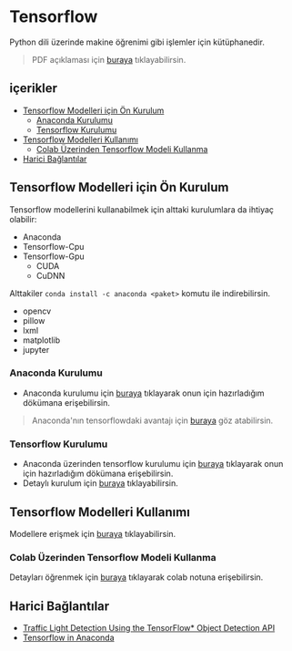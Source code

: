 # Tensorflow  <!-- omit in toc -->

Python dili üzerinde makine öğrenimi gibi işlemler için kütüphanedir.

> PDF açıklaması için [buraya](https://buildmedia.readthedocs.org/media/pdf/tensorflow-object-detection-api-tutorial/latest/tensorflow-object-detection-api-tutorial.pdf) tıklayabilirsin.

## içerikler <!-- omit in toc -->

- [Tensorflow Modelleri için Ön Kurulum](#tensorflow-modelleri-i%C3%A7in-%C3%B6n-kurulum)
  - [Anaconda Kurulumu](#anaconda-kurulumu)
  - [Tensorflow Kurulumu](#tensorflow-kurulumu)
- [Tensorflow Modelleri Kullanımı](#tensorflow-modelleri-kullan%C4%B1m%C4%B1)
  - [Colab Üzerinden Tensorflow Modeli Kullanma](#colab-%C3%BCzerinden-tensorflow-modeli-kullanma)
- [Harici Bağlantılar](#harici-ba%C4%9Flant%C4%B1lar)

## Tensorflow Modelleri için Ön Kurulum

Tensorflow modellerini kullanabilmek için alttaki kurulumlara da ihtiyaç olabilir:

- Anaconda
- Tensorflow-Cpu
- Tensorflow-Gpu
  - CUDA
  - CuDNN

Alttakiler `conda install -c anaconda <paket>` komutu ile indirebilirsin.

- opencv
- pillow
- lxml
- matplotlib
- jupyter

### Anaconda Kurulumu

- Anaconda kurulumu için [buraya](../Uygulama%20Notlar%C4%B1/Anaconda.md#anaconda-kurulumu) tıklayarak onun için hazırladığım dökümana erişebilirsin.

> Anaconda'nın tensorflowdaki avantajı için [buraya](https://www.anaconda.com/tensorflow-in-anaconda/) göz atabilirsin.

### Tensorflow Kurulumu

- Anaconda üzerinden tensorflow kurulumu için [buraya](../Uygulama%20Notlar%C4%B1/Anaconda.md#tensorflow-kurulumu) tıklayarak onun için hazırladığım dökümana erişebilirsin.
- Detaylı kurulum için [buraya](https://tensorflow-object-detection-api-tutorial.readthedocs.io/en/latest/install.html) tıklayabilirsin.

## Tensorflow Modelleri Kullanımı

Modellere erişmek için [buraya](https://github.com/tensorflow/models/blob/master/research/object_detection/g3doc/detection_model_zoo.md) tıklayabilirsin.

### Colab Üzerinden Tensorflow Modeli Kullanma

Detayları öğrenmek için [buraya](https://colab.research.google.com/drive/1T0V7LtYQHdCzy4b8K1JBpwDUGFxtRYck) tıklayarak colab notuna erişebilirsin.

## Harici Bağlantılar

- [Traffic Light Detection Using the TensorFlow* Object Detection API](https://software.intel.com/en-us/articles/traffic-light-detection-using-the-tensorflow-object-detection-api)
- [Tensorflow in Anaconda](https://www.anaconda.com/tensorflow-in-anaconda/)

